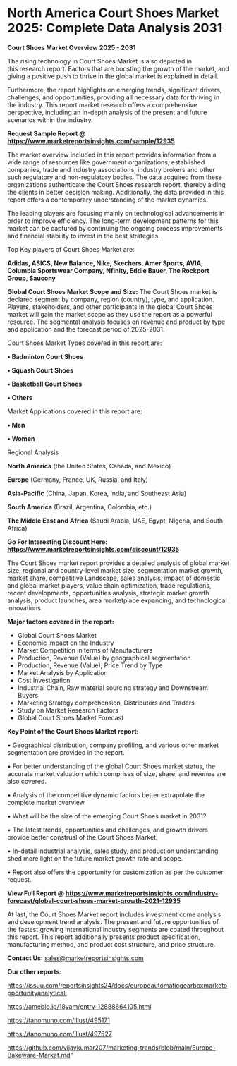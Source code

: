 # North America Court Shoes Market 2025: Complete Data Analysis 2031

<Strong> Court Shoes Market Overview 2025 - 2031</strong>

The rising technology in Court Shoes Market is also depicted in this research report. Factors that are boosting the growth of the market, and giving a positive push to thrive in the global market is explained in detail.

Furthermore, the report highlights on emerging trends, significant drivers, challenges, and opportunities, providing all necessary data for thriving in the industry. This report market research offers a comprehensive perspective, including an in-depth analysis of the present and future scenarios within the industry.

<strong>Request Sample Report @ <a href=https://www.marketreportsinsights.com/sample/12935>https://www.marketreportsinsights.com/sample/12935</a></strong>

The market overview included in this report provides information from a wide range of resources like government organizations, established companies, trade and industry associations, industry brokers and other such regulatory and non-regulatory bodies. The data acquired from these organizations authenticate the Court Shoes research report, thereby aiding the clients in better decision making. Additionally, the data provided in this report offers a contemporary understanding of the market dynamics.

The leading players are focusing mainly on technological advancements in order to improve efficiency. The long-term development patterns for this market can be captured by continuing the ongoing process improvements and financial stability to invest in the best strategies.

Top Key players of Court Shoes Market are:

<strong>Adidas, ASICS, New Balance, Nike, Skechers, Amer Sports, AVIA, Columbia Sportswear Company, Nfinity, Eddie Bauer, The Rockport Group, Saucony</strong>

<strong><b>Global Court Shoes Market Scope and Size:</b></strong>
The Court Shoes market is declared segment by company, region (country), type, and application. Players, stakeholders, and other participants in the global Court Shoes market will gain the market scope as they use the report as a powerful resource. The segmental analysis focuses on revenue and product by type and application and the forecast period of 2025-2031.

Court Shoes Market Types covered in this report are:

<strong>• Badminton Court Shoes

• Squash Court Shoes

• Basketball Court Shoes

• Others</strong>

Market Applications covered in this report are:

<strong>• Men

• Women</strong> 

Regional Analysis

<strong>North America</strong> (the United States, Canada, and Mexico)

<strong>Europe</strong> (Germany, France, UK, Russia, and Italy)

<strong>Asia-Pacific</strong> (China, Japan, Korea, India, and Southeast Asia)

<strong>South America</strong> (Brazil, Argentina, Colombia, etc.)

<strong>The Middle East and Africa</strong> (Saudi Arabia, UAE, Egypt, Nigeria, and South Africa)

<strong>Go For Interesting Discount Here: <a href=https://www.marketreportsinsights.com/discount/12935>https://www.marketreportsinsights.com/discount/12935</a></strong>

The Court Shoes market report provides a detailed analysis of global market size, regional and country-level market size, segmentation market growth, market share, competitive Landscape, sales analysis, impact of domestic and global market players, value chain optimization, trade regulations, recent developments, opportunities analysis, strategic market growth analysis, product launches, area marketplace expanding, and technological innovations.

<strong><b>Major factors covered in the report:</b></strong>
<ul>
  <li>Global Court Shoes Market </li>
  <li>Economic Impact on the Industry</li>
  <li>Market Competition in terms of Manufacturers</li>
  <li>Production, Revenue (Value) by geographical segmentation</li>
  <li>Production, Revenue (Value), Price Trend by Type</li>
  <li>Market Analysis by Application</li>
  <li>Cost Investigation</li>
  <li>Industrial Chain, Raw material sourcing strategy and Downstream Buyers</li>
  <li>Marketing Strategy comprehension, Distributors and Traders</li>
  <li>Study on Market Research Factors</li>
  <li>Global Court Shoes Market Forecast</li>
</ul>

<strong><b>Key Point of the Court Shoes Market report:</b></strong>

• Geographical distribution, company profiling, and various other market segmentation are provided in the report.

• For better understanding of the global Court Shoes market status, the accurate market valuation which comprises of size, share, and revenue are also covered.

• Analysis of the competitive dynamic factors better extrapolate the complete market overview

• What will be the size of the emerging Court Shoes market in 2031?

• The latest trends, opportunities and challenges, and growth drivers provide better construal of the Court Shoes Market.

• In-detail industrial analysis, sales study, and production understanding shed more light on the future market growth rate and scope.

• Report also offers the opportunity for customization as per the customer request.

<strong><b>View Full Report @ <a href=https://www.marketreportsinsights.com/industry-forecast/global-court-shoes-market-growth-2021-12935>https://www.marketreportsinsights.com/industry-forecast/global-court-shoes-market-growth-2021-12935</a></b></strong>


At last, the Court Shoes Market report includes investment come analysis and development trend analysis. The present and future opportunities of the fastest growing international industry segments are coated throughout this report. This report additionally presents product specification, manufacturing method, and product cost structure, and price structure.

<strong>Contact Us:</strong>
sales@marketreportsinsights.com

<strong>Our other reports:</strong>

<a href=https://issuu.com/reportsinsights24/docs/europeautomaticgearboxmarketopportunityanalyticali>https://issuu.com/reportsinsights24/docs/europeautomaticgearboxmarketopportunityanalyticali</a>

<a href=https://ameblo.jp/18yam/entry-12888664105.html>https://ameblo.jp/18yam/entry-12888664105.html</a>

<a href=https://tanomuno.com/illust/495171>https://tanomuno.com/illust/495171</a>

<a href=https://tanomuno.com/illust/497527>https://tanomuno.com/illust/497527</a>

<a href=https://github.com/vijaykumar207/marketing-trands/blob/main/Europe-Bakeware-Market.md>https://github.com/vijaykumar207/marketing-trands/blob/main/Europe-Bakeware-Market.md</a>"
